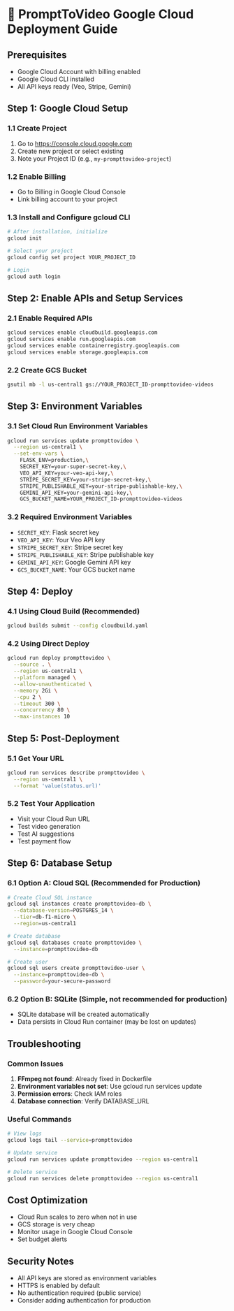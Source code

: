 # 🚀 PromptToVideo Google Cloud Deployment Guide

## Prerequisites
- Google Cloud Account with billing enabled
- Google Cloud CLI installed
- All API keys ready (Veo, Stripe, Gemini)

## Step 1: Google Cloud Setup

### 1.1 Create Project
1. Go to https://console.cloud.google.com
2. Create new project or select existing
3. Note your Project ID (e.g., `my-prompttovideo-project`)

### 1.2 Enable Billing
- Go to Billing in Google Cloud Console
- Link billing account to your project

### 1.3 Install and Configure gcloud CLI
```bash
# After installation, initialize
gcloud init

# Select your project
gcloud config set project YOUR_PROJECT_ID

# Login
gcloud auth login
```

## Step 2: Enable APIs and Setup Services

### 2.1 Enable Required APIs
```bash
gcloud services enable cloudbuild.googleapis.com
gcloud services enable run.googleapis.com
gcloud services enable containerregistry.googleapis.com
gcloud services enable storage.googleapis.com
```

### 2.2 Create GCS Bucket
```bash
gsutil mb -l us-central1 gs://YOUR_PROJECT_ID-prompttovideo-videos
```

## Step 3: Environment Variables

### 3.1 Set Cloud Run Environment Variables
```bash
gcloud run services update prompttovideo \
  --region us-central1 \
  --set-env-vars \
    FLASK_ENV=production,\
    SECRET_KEY=your-super-secret-key,\
    VEO_API_KEY=your-veo-api-key,\
    STRIPE_SECRET_KEY=your-stripe-secret-key,\
    STRIPE_PUBLISHABLE_KEY=your-stripe-publishable-key,\
    GEMINI_API_KEY=your-gemini-api-key,\
    GCS_BUCKET_NAME=YOUR_PROJECT_ID-prompttovideo-videos
```

### 3.2 Required Environment Variables
- `SECRET_KEY`: Flask secret key
- `VEO_API_KEY`: Your Veo API key
- `STRIPE_SECRET_KEY`: Stripe secret key
- `STRIPE_PUBLISHABLE_KEY`: Stripe publishable key
- `GEMINI_API_KEY`: Google Gemini API key
- `GCS_BUCKET_NAME`: Your GCS bucket name

## Step 4: Deploy

### 4.1 Using Cloud Build (Recommended)
```bash
gcloud builds submit --config cloudbuild.yaml
```

### 4.2 Using Direct Deploy
```bash
gcloud run deploy prompttovideo \
  --source . \
  --region us-central1 \
  --platform managed \
  --allow-unauthenticated \
  --memory 2Gi \
  --cpu 2 \
  --timeout 300 \
  --concurrency 80 \
  --max-instances 10
```

## Step 5: Post-Deployment

### 5.1 Get Your URL
```bash
gcloud run services describe prompttovideo \
  --region us-central1 \
  --format 'value(status.url)'
```

### 5.2 Test Your Application
- Visit your Cloud Run URL
- Test video generation
- Test AI suggestions
- Test payment flow

## Step 6: Database Setup

### 6.1 Option A: Cloud SQL (Recommended for Production)
```bash
# Create Cloud SQL instance
gcloud sql instances create prompttovideo-db \
  --database-version=POSTGRES_14 \
  --tier=db-f1-micro \
  --region=us-central1

# Create database
gcloud sql databases create prompttovideo \
  --instance=prompttovideo-db

# Create user
gcloud sql users create prompttovideo-user \
  --instance=prompttovideo-db \
  --password=your-secure-password
```

### 6.2 Option B: SQLite (Simple, not recommended for production)
- SQLite database will be created automatically
- Data persists in Cloud Run container (may be lost on updates)

## Troubleshooting

### Common Issues
1. **FFmpeg not found**: Already fixed in Dockerfile
2. **Environment variables not set**: Use gcloud run services update
3. **Permission errors**: Check IAM roles
4. **Database connection**: Verify DATABASE_URL

### Useful Commands
```bash
# View logs
gcloud logs tail --service=prompttovideo

# Update service
gcloud run services update prompttovideo --region us-central1

# Delete service
gcloud run services delete prompttovideo --region us-central1
```

## Cost Optimization
- Cloud Run scales to zero when not in use
- GCS storage is very cheap
- Monitor usage in Google Cloud Console
- Set budget alerts

## Security Notes
- All API keys are stored as environment variables
- HTTPS is enabled by default
- No authentication required (public service)
- Consider adding authentication for production 